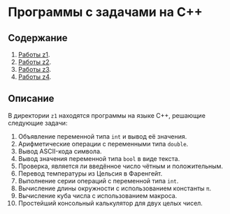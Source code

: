 # Программы с задачами на С++

## Содержание

1) [Работы z1](z1).
2) [Работы z2](z2).
3) [Работы z3](z3).
4) [Работы z4](z4).

## Описание

В директории `z1` находятся программы на языке C++, решающие следующие задачи:

1. Объявление переменной типа `int` и вывод её значения.
2. Арифметические операции с переменными типа `double`.
3. Вывод ASCII-кода символа.
4. Вывод значения переменной типа `bool` в виде текста.
5. Проверка, является ли введённое число чётным и положительным.
6. Перевод температуры из Цельсия в Фаренгейт.
7. Выполнение серии операций с переменной типа `int`.
8. Вычисление длины окружности с использованием константы `π`.
9. Вычисление куба числа с использованием макроса.
10. Простейший консольный калькулятор для двух целых чисел.
